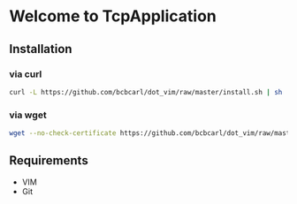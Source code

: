 # Welcome to TcpApplication

## Installation

### via curl

```bash
curl -L https://github.com/bcbcarl/dot_vim/raw/master/install.sh | sh
```

### via wget

```bash
wget --no-check-certificate https://github.com/bcbcarl/dot_vim/raw/master/install.sh -O - | sh
```

## Requirements

* VIM
* Git
